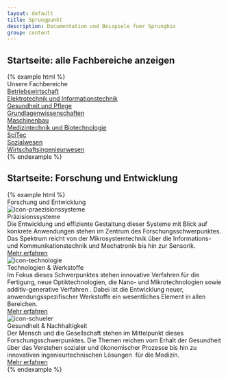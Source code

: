 ```yaml
---
layout: default
title: Sprungpunkt
description: Documentation und Beispiele fuer Sprungbix
group: content
---
```


<section>
  <h2>Startseite: alle Fachbereiche anzeigen</h2>
  {% example html %}
  <section class="headingUnderlineFullWidth-wrapper headingUnderlineFullWidth-green">
    <span class="title">Unsere Fachbereiche</span>
  </section>
  <section class="element-wrapper">
    <div class="container">
      <div class="row">
        <div class="major-showAllFc-wrapper">
          <div class="col-xs-12 col-sm-6 col-md-4 showAllFc-element showAllFc-fc-bw">
            <a href="http://www.bw.eah-jena.de/" title="Betriebswirtschaft">
              <span class="title">Betriebswirtschaft</span>
            </a>
          </div>
          <div class="col-xs-12 col-sm-6 col-md-4 showAllFc-element showAllFc-fc-et">
            <a href="http://www.et.eah-jena.de/" title="Elektrotechnik und Informationstechnik">
              <span class="title">Elektrotechnik und Informationstechnik</span>
            </a>
          </div>
          <div class="col-xs-12 col-sm-6 col-md-4 showAllFc-element showAllFc-fc-gp">
            <a href="http://www.gp.eah-jena.de/" title="Gesundheit und Pflege">
              <span class="title">Gesundheit und Pflege</span>
            </a>
          </div>
          <div class="col-xs-12 col-sm-6 col-md-4 showAllFc-element showAllFc-fc-gl">
            <a href="http://www.gw.eah-jena.de/" title="Grundlagenwissenschaften">
              <span class="title">Grundlagenwissenschaften</span>
            </a>
          </div>
          <div class="col-xs-12 col-sm-6 col-md-4 showAllFc-element showAllFc-fc-mb">
            <a href="http://www.mb.eah-jena.de/" title="Maschinenbau">
              <span class="title">Maschinenbau</span>
            </a>
          </div>
          <div class="col-xs-12 col-sm-6 col-md-4 showAllFc-element showAllFc-fc-mt">
            <a href="http://www.mt.eah-jena.de/" title="Medizintechnik und Biotechnologie">
              <span class="title">Medizintechnik und Biotechnologie</span>
            </a>
          </div>
          <div class="col-xs-12 col-sm-6 col-md-4 showAllFc-element showAllFc-fc-sc">
            <a href="http://www.scitec.eah-jena.de/" title="SciTec">
              <span class="title">SciTec</span>
            </a>
          </div>
          <div class="col-xs-12 col-sm-6 col-md-4 showAllFc-element showAllFc-fc-sw">
            <a href="http://www.sw.eah-jena.de/" title="Sozialwesen">
              <span class="title">Sozialwesen</span>
            </a>
          </div>
          <div class="col-xs-12 col-sm-6 col-md-4 showAllFc-element showAllFc-fc-wi">
            <a href="http://www.wi.eah-jena.de/" title="Wirtschaftsingenieurwesen">
              <span class="title">Wirtschaftsingenieurwesen</span>
            </a>
          </div>
        </div>
      </div>
    </div>
  </section>
  {% endexample %}
</section>

<section>
  <h2>Startseite: Forschung und Entwicklung</h2>
  {% example html %}
  <section class="headingUnderlineFullWidth-wrapper headingUnderlineFullWidth-green">
    <span class="title">Forschung und Entwicklung</span>
  </section>
  <section class="element-wrapper">
    <div class="container">
      <div class="row">
        <div class="major-ResearchDevelop-wrapper">
          <div class="col-xs-12 col-sm-6 col-md-4">
            <div class="major-ResearchDevelop-logo">
              <img title="icon-praezisionssysteme" alt="icon-praezisionssysteme" src="/_catalogs/masterpage/layouts/eah-jena/images/icons/icon-praezisionssysteme.svg"> &nbsp; </div>
            <div class="title">Präzisionssysteme</div>
            <div class="description">Die Entwicklung und effiziente Gestaltung dieser Systeme mit Blick auf konkrete Anwendungen stehen im Zentrum
              des Forschungsschwerpunktes. Das Spektrum reicht von der Mikrosystemtechnik über die Informations- und Kommunikationstechnik
              und Mechatronik bis hin zur Sensorik.​</div>
            <a class="btn btn-blue" href="/de-de/forschung/forschungsschwerpunkte/präzisionssysteme">Mehr erfahren</a>
          </div>
          <div class="eah-major col-xs-12 col-sm-6 col-md-4">
            <div class="major-ResearchDevelop-logo">
              <img title="icon-technologie" alt="icon-technologie" src="/_catalogs/masterpage/layouts/eah-jena/images/icons/icon-technologie.svg"> &nbsp; </div>
            <div class="title">Technologien &amp; Werkstoffe</div>
            <div class="description">Im Fokus dieses Schwerpunktes stehen innovative Verfahren für die Fertigung, neue Optiktechnologien, die Nano-
              und Mikrotechnologien sowie additiv-generative Verfahren . Dabei ist die Entwicklung neuer, anwendungsspezifischer
              Werkstoffe ein wesentliches Element in allen Bereichen.​</div>
            <a class="btn btn-blue" href="/de-de/forschung/forschungsschwerpunkte/technologien-und-werkstoffe">Mehr erfahren</a>
          </div>
          <div class="eah-major col-xs-12 col-sm-6 col-md-4">
            <div class="major-ResearchDevelop-logo">
              <img title="icon-schueler" alt="icon-schueler" src="/_catalogs/masterpage/layouts/eah-jena/images/icons/icon-gesundheit.svg"> &nbsp; </div>
            <div class="title">Gesundheit &amp; Nachhaltigkeit</div>
            <div class="description">Der Mensch und die Gesellschaft stehen im Mittelpunkt dieses Forschungsschwerpunktes. Die Themen reichen vom
              Erhalt der Gesundheit über das Verstehen sozialer und ökonomischer Prozesse bis hin zu innovativen ingenieurtechnischen
              Lösungen&nbsp; für die Medizin.​</div>
            <a class="btn btn-blue" href="/de-de/forschung/forschungsschwerpunkte/gesundheit-und-nachhaltigkeit">Mehr erfahren</a>
          </div>
        </div>
      </div>
    </div>
  </section>
  {% endexample %}
</section>
